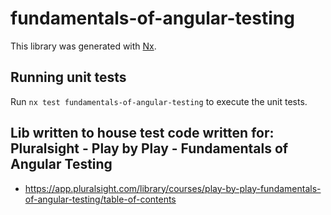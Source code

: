 # fundamentals-of-angular-testing

This library was generated with [Nx](https://nx.dev).

## Running unit tests

Run `nx test fundamentals-of-angular-testing` to execute the unit tests.

## Lib written to house test code written for: Pluralsight - Play by Play - Fundamentals of Angular Testing

- https://app.pluralsight.com/library/courses/play-by-play-fundamentals-of-angular-testing/table-of-contents
